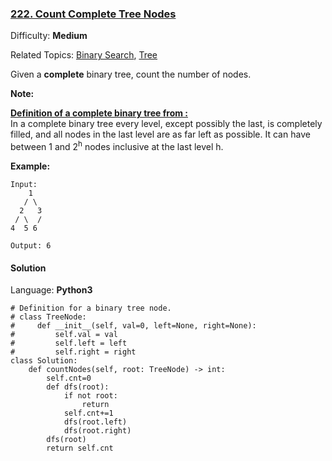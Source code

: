 ### [222\. Count Complete Tree Nodes](https://leetcode.com/problems/count-complete-tree-nodes/)

Difficulty: **Medium**  

Related Topics: [Binary Search](https://leetcode.com/tag/binary-search/), [Tree](https://leetcode.com/tag/tree/)


Given a **complete** binary tree, count the number of nodes.

**Note:**

**<u style="display: inline;">Definition of a complete binary tree from :</u>**  
In a complete binary tree every level, except possibly the last, is completely filled, and all nodes in the last level are as far left as possible. It can have between 1 and 2<sup>h</sup> nodes inclusive at the last level h.

**Example:**

```
Input: 
    1
   / \
  2   3
 / \  /
4  5 6

Output: 6
```


#### Solution

Language: **Python3**

```python3
# Definition for a binary tree node.
# class TreeNode:
#     def __init__(self, val=0, left=None, right=None):
#         self.val = val
#         self.left = left
#         self.right = right
class Solution:
    def countNodes(self, root: TreeNode) -> int:
        self.cnt=0
        def dfs(root):
            if not root:
                return
            self.cnt+=1
            dfs(root.left)
            dfs(root.right)
        dfs(root)
        return self.cnt
```
